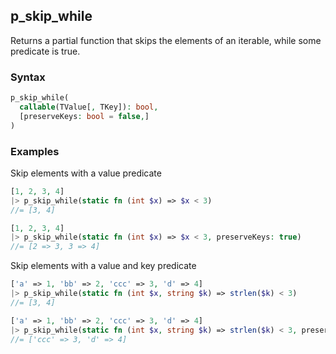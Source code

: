 [//]: # (This file is autogenerated)

## p_skip_while

Returns a partial function that skips the elements of an iterable, while some predicate is true.

### Syntax
```php
p_skip_while(
  callable(TValue[, TKey]): bool,
  [preserveKeys: bool = false,]
)
```

### Examples
Skip elements with a value predicate
```php
[1, 2, 3, 4]
|> p_skip_while(static fn (int $x) => $x < 3)
//= [3, 4]
```
```php
[1, 2, 3, 4]
|> p_skip_while(static fn (int $x) => $x < 3, preserveKeys: true)
//= [2 => 3, 3 => 4]
```
Skip elements with a value and key predicate
```php
['a' => 1, 'bb' => 2, 'ccc' => 3, 'd' => 4]
|> p_skip_while(static fn (int $x, string $k) => strlen($k) < 3)
//= [3, 4]
```
```php
['a' => 1, 'bb' => 2, 'ccc' => 3, 'd' => 4]
|> p_skip_while(static fn (int $x, string $k) => strlen($k) < 3, preserveKeys: true)
//= ['ccc' => 3, 'd' => 4]
```
